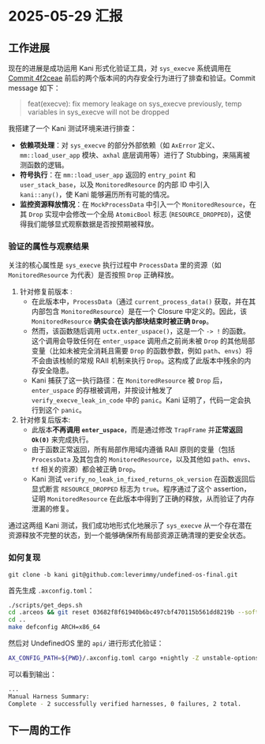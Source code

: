 # 2025-05-29 汇报

## 工作进展

现在的进展是成功运用 Kani 形式化验证工具，对 `sys_execve` 系统调用在 [Commit 4f2ceae](https://github.com/eternalcomet/undefined-os-final/commit/4f2ceaec3abc147ee764b3f6d6e82315a0932236) 前后的两个版本间的内存安全行为进行了排查和验证。Commit message 如下：

> feat(execve): fix memory leakage on sys_execve
> previously, temp variables in sys_execve will not be dropped

我搭建了一个 Kani 测试环境来进行排查：

- **依赖项处理**：对 `sys_execve` 的部分外部依赖（如 `AxError` 定义、`mm::load_user_app` 模块、`axhal` 底层调用等）进行了 Stubbing，来隔离被测函数的逻辑。
- **符号执行**：在 `mm::load_user_app` 返回的 `entry_point` 和 `user_stack_base`，以及 `MonitoredResource` 的内部 ID 中引入 `kani::any()`，使 Kani 能够遍历所有可能的情况。
- **监控资源释放情况**：在 `MockProcessData` 中引入一个 `MonitoredResource`，在其 `Drop` 实现中会修改一个全局 `AtomicBool` 标志 (`RESOURCE_DROPPED`)，这使得我们能够显式观察数据是否按预期被释放。

### 验证的属性与观察结果

关注的核心属性是 `sys_execve` 执行过程中 `ProcessData` 里的资源（如 `MonitoredResource` 为代表）是否按照 `Drop` 正确释放。

1. 针对修复前版本 :
   - 在此版本中，`ProcessData`（通过 `current_process_data()` 获取，并在其内部包含 `MonitoredResource`）是在一个 Closure 中定义的。因此，该 `MonitoredResource` **确实会在该内部块结束时被正确 `Drop`**。
   - 然而，该函数随后调用 `uctx.enter_uspace()`，这是一个 `-> !` 的函数。这个调用会导致任何在 `enter_uspace` 调用点之前尚未被 `Drop` 的其他局部变量（比如未被完全消耗且需要 `Drop` 的函数参数，例如 `path`、`envs`）将不会由该栈帧的常规 RAII 机制来执行 `Drop`。这构成了此版本中残余的内存安全隐患。
   - Kani 捕获了这一执行路径：在 `MonitoredResource` 被 `Drop` 后，`enter_uspace` 的存根被调用，并按设计触发了 `verify_execve_leak_in_code` 中的 `panic`。Kani 证明了，代码一定会执行到这个 `panic`。
2. 针对修复后版本:
   - 此版本**不再调用 `enter_uspace`**，而是通过修改 `TrapFrame` 并**正常返回 `Ok(0)`** 来完成执行。
   - 由于函数正常返回，所有局部作用域内遵循 RAII 原则的变量（包括 `ProcessData` 及其包含的 `MonitoredResource`，以及其他如 `path`、`envs`、`tf` 相关的资源）都会被正确 `Drop`。
   - Kani 测试 `verify_no_leak_in_fixed_returns_ok_version` 在函数返回后显式断言 `RESOURCE_DROPPED` 标志为 `true`。程序通过了这个 assertion，证明 `MonitoredResource` 在此版本中得到了正确的释放，从而验证了内存泄漏的修复。

通过这两组 Kani 测试，我们成功地形式化地展示了 `sys_execve` 从一个存在潜在资源释放不完整的状态，到一个能够确保所有局部资源正确清理的更安全状态。

### 如何复现

```
git clone -b kani git@github.com:leverimmy/undefined-os-final.git
```

首先生成 `.axconfig.toml`：

```bash
./scripts/get_deps.sh
cd .arceos && git reset 03682f8f61940b6bc497cbf470115b561dd8219b --soft
cd ..
make defconfig ARCH=x86_64
```

然后对 UndefinedOS 里的 `api/` 进行形式化验证：

```bash
AX_CONFIG_PATH=${PWD}/.axconfig.toml cargo +nightly -Z unstable-options -C api/ kani -Z unstable-options --ignore-global-asm
```

可以看到输出：

```bash
...
Manual Harness Summary:
Complete - 2 successfully verified harnesses, 0 failures, 2 total.
```

## 下一周的工作

